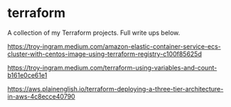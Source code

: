 # terraform

A collection of my Terraform projects. Full write ups below.

https://troy-ingram.medium.com/amazon-elastic-container-service-ecs-cluster-with-centos-image-using-terraform-registry-c100f85625d

https://troy-ingram.medium.com/terraform-using-variables-and-count-b161e0ce61e1

https://aws.plainenglish.io/terraform-deploying-a-three-tier-architecture-in-aws-4c8ecce40790
